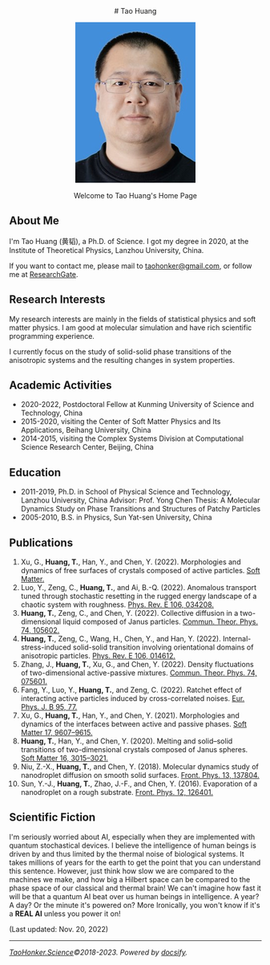 <center>
# Tao Huang

![Tao Huang](avatar.jpeg)

Welcome to Tao Huang's Home Page
</center>

<!-- *⚠️ This website is under construction.* -->

## About Me

I'm Tao Huang (黄韬), a Ph.D. of Science. I got my degree in 2020, at the Institute of Theoretical Physics, Lanzhou University, China.

If you want to contact me, please mail to [taohonker@gmail.com](mailto:taohonker@gmail.com), or follow me at [ResearchGate](https://www.researchgate.net/profile/Tao_Huang109).

## Research Interests

My research interests are mainly in the fields of statistical physics and soft matter physics. I am good at molecular simulation and have rich scientific programming experience.

I currently focus on the study of solid-solid phase transitions of the anisotropic systems and the resulting changes in system properties.

## Academic Activities

- 2020-2022, Postdoctoral Fellow at Kunming University of Science and Technology, China
- 2015-2020, visiting the Center of Soft Matter Physics and Its Applications, Beihang University, China
- 2014-2015, visiting the Complex Systems Division at Computational Science Research Center, Beijing, China

## Education

- 2011-2019, Ph.D. in School of Physical Science and Technology, Lanzhou University, China
  Advisor: Prof. Yong Chen
  Thesis: A Molecular Dynamics Study on Phase Transitions and Structures of Patchy Particles
- 2005-2010, B.S. in Physics, Sun Yat-sen University, China

## Publications

<!-- 1. **Tao Huang**, Yilong Han, and Yong Chen. 2020. “Melting and Solid–Solid Transitions of Two-Dimensional Crystals Composed of Janus Spheres.” [Soft Matter 16 (12): 3015–21.](https://doi.org/10.1039/D0SM00023J.)
1. Zhao-Xia Niu, **Tao Huang**, and Yong Chen. 2018. “Molecular Dynamics Study of Nanodroplet Diffusion on Smooth Solid Surfaces.” [Frontiers of Physics 13 (5): 137804.](https://doi.org/10.1007/s11467-018-0772-4.)
1. Yong-Juan Sun, **Tao Huang**, Jun-Feng Zhao, and Yong Chen. 2016. “Evaporation of a Nanodroplet on a Rough Substrate.” [Frontiers of Physics 12 (5): 126401.](https://doi.org/10.1007/s11467-016-0631-0.) -->

1. Xu, G., **Huang, T.**, Han, Y., and Chen, Y. (2022). Morphologies and dynamics of free surfaces of crystals composed of active particles. [Soft Matter.](https://doi.org/10.1039/D2SM00783E)
2. Luo, Y., Zeng, C., **Huang, T.**, and Ai, B.-Q. (2022). Anomalous transport tuned through stochastic resetting in the rugged energy landscape of a chaotic system with roughness. [Phys. Rev. E 106, 034208.](https://doi.org/10.1103/PhysRevE.106.034208)
3. **Huang, T.**, Zeng, C., and Chen, Y. (2022). Collective diffusion in a two-dimensional liquid composed of Janus particles. [Commun. Theor. Phys. 74, 105602.]( https://doi.org/10.1088/1572-9494/ac8f3f)
4. **Huang, T.**, Zeng, C., Wang, H., Chen, Y., and Han, Y. (2022). Internal-stress-induced solid-solid transition involving orientational domains of anisotropic particles. [Phys. Rev. E 106, 014612.](https://doi.org/10.1103/PhysRevE.106.014612)
5. Zhang, J., **Huang, T.**, Xu, G., and Chen, Y. (2022). Density fluctuations of two-dimensional active-passive mixtures. [Commun. Theor. Phys. 74, 075601.](https://doi.org/10.1088/1572-9494/ac71fe)
6. Fang, Y., Luo, Y., **Huang, T.**, and Zeng, C. (2022). Ratchet effect of interacting active particles induced by cross-correlated noises. [Eur. Phys. J. B 95, 77.](https://doi.org/10.1140/epjb/s10051-022-00335-8)
7. Xu, G., **Huang, T.**, Han, Y., and Chen, Y. (2021). Morphologies and dynamics of the interfaces between active and passive phases. [Soft Matter 17, 9607–9615.](https://doi.org/10.1039/D1SM01065D)
8. **Huang, T.**, Han, Y., and Chen, Y. (2020). Melting and solid–solid transitions of two-dimensional crystals composed of Janus spheres. [Soft Matter 16, 3015–3021.](https://doi.org/10.1039/D0SM00023J)
9. Niu, Z.-X., **Huang, T.**, and Chen, Y. (2018). Molecular dynamics study of nanodroplet diffusion on smooth solid surfaces. [Front. Phys. 13, 137804.](https://doi.org/10.1007/s11467-018-0772-4)
10. Sun, Y.-J., **Huang, T.**, Zhao, J.-F., and Chen, Y. (2016). Evaporation of a nanodroplet on a rough substrate. [Front. Phys. 12, 126401.](https://doi.org/10.1007/s11467-016-0631-0)

## Scientific Fiction

I'm seriously worried about AI, especially when they are implemented with quantum stochastical devices. I believe the intelligence of human beings is driven by and thus limited by the thermal noise of biological systems. It takes millions of years for the earth to get the point that you can understand this sentence. However, just think how slow we are compared to the machines we make, and how big a Hilbert space can be compared to the phase space of our classical and thermal brain! We can't imagine how fast it will be that a quantum AI beat over us human beings in intelligence. A year? A day? Or the minute it's powered on? More Ironically, you won't know if it's a **REAL AI** unless you power it on!

\(Last updated: Nov. 20, 2022\)

---

*[TaoHonker.Science](https://taohonker.science)©2018-2023. Powered by [docsify](https://docsify.js.org).*
